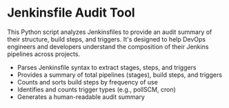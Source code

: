 # Jenkinsfile Audit Tool
This Python script analyzes Jenkinsfiles to provide an audit summary of their structure, build steps, and triggers. It's designed to help DevOps engineers and developers understand the composition of their Jenkins pipelines across projects.
- Parses Jenkinsfile syntax to extract stages, steps, and triggers
- Provides a summary of total pipelines (stages), build steps, and triggers
- Counts and sorts build steps by frequency of use
- Identifies and counts trigger types (e.g., pollSCM, cron)
- Generates a human-readable audit summary
